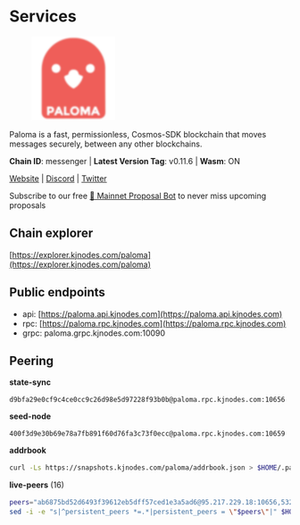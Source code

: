 # Services

<figure><img src="https://raw.githubusercontent.com/kj89/cosmos-images/main/logos/paloma.png" width="150" alt=""><figcaption></figcaption></figure>

Paloma is a fast, permissionless, Cosmos-SDK blockchain that  moves messages securely, between any other blockchains.

**Chain ID**: messenger | **Latest Version Tag**: v0.11.6 | **Wasm**: ON

[Website](https://www.palomachain.com) | [Discord](https://discord.gg/tKVFpfdSw4) | [Twitter](https://twitter.com/paloma_chain)



Subscribe to our free [🤖 Mainnet Proposal Bot](https://t.me/kjnodes_proposal_bot) to never miss upcoming proposals


## Chain explorer
[https://explorer.kjnodes.com/paloma](https://explorer.kjnodes.com/paloma)

## Public endpoints

* api: [https://paloma.api.kjnodes.com](https://paloma.api.kjnodes.com)
* rpc: [https://paloma.rpc.kjnodes.com](https://paloma.rpc.kjnodes.com)
* grpc: paloma.grpc.kjnodes.com:10090

## Peering

**state-sync**

```text
d9bfa29e0cf9c4ce0cc9c26d98e5d97228f93b0b@paloma.rpc.kjnodes.com:10656
```

**seed-node**

```text
400f3d9e30b69e78a7fb891f60d76fa3c73f0ecc@paloma.rpc.kjnodes.com:10659
```

**addrbook**
```bash
curl -Ls https://snapshots.kjnodes.com/paloma/addrbook.json > $HOME/.paloma/config/addrbook.json
```

**live-peers** (16)
```bash
peers="ab6875bd52d6493f39612eb5dff57ced1e3a5ad6@95.217.229.18:10656,5321570794c61a8285505812cb7ebd6308a86583@65.109.113.253:26656,317141e329bc214a76ba92201f6818574ebe5323@135.181.114.98:36656,d44dcdbc4d0f5ae1415143a80f9e5d092af68819@188.165.205.120:10656,e833844c00b8ce60ce6826f170becfa18e6172c2@46.4.27.59:26656,9581fadb9a32f2af89d575bb0f2661b9bb216d41@46.4.23.108:26656,41a47bae18f81c1f626e4b238221b77e274424d7@45.33.65.223:26656,8af8dfa817359036f55f6793b0ed4bcce8884027@85.14.245.70:26656,b92c94f00b46500a5ff8920acd438c0873c2f9da@50.116.13.101:26656,2c6772b11c1f9eff2a923eb2bf808543cdd501c5@79.143.179.196:26656,87b4221770495e66e772a53bbea92a15aff288c2@144.126.158.0:26656,31177b544fcf1cae76e3560812f4f901cab27126@65.109.61.175:26656,f4c43099e04b721c54a454dad85f61da49be90bc@65.108.199.222:28656,dfa0d66a3713bf6b49bc509a2a4fc75bee042a30@23.88.77.188:20009,99cf59b7031673617bcefbb39853032af7764b83@65.108.224.156:12656,d9bfa29e0cf9c4ce0cc9c26d98e5d97228f93b0b@65.109.88.38:10656"
sed -i -e "s|^persistent_peers *=.*|persistent_peers = \"$peers\"|" $HOME/.paloma/config/config.toml
```
